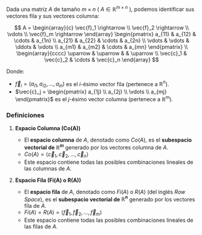 Dada una matriz $A$ de tamaño $m \times n$ ( $A \in \mathbb{R}^{m \times n}$ ), podemos identificar sus vectores fila y sus vectores columna:

$$
A =
\begin{array}{c}
\vec{f}_1 \rightarrow \\
\vec{f}_2 \rightarrow \\
\vdots \\
\vec{f}_m \rightarrow
\end{array}
\begin{pmatrix}
a_{11} & a_{12} & \cdots & a_{1n} \\
a_{21} & a_{22} & \cdots & a_{2n} \\
\vdots & \vdots & \ddots & \vdots \\
a_{m1} & a_{m2} & \cdots & a_{mn}
\end{pmatrix}
\\
\begin{array}{cccc}
\uparrow & \uparrow & & \uparrow \\
\vec{c}_1 & \vec{c}_2 & \cdots & \vec{c}_n
\end{array}
$$

Donde:
*   $\vec{f}_i = (a_{i1}, a_{i2}, \dots, a_{in})$ es el $i$-ésimo vector fila (pertenece a $\mathbb{R}^n$).
*   $\vec{c}_j = \begin{pmatrix} a_{1j} \\ a_{2j} \\ \vdots \\ a_{mj} \end{pmatrix}$ es el $j$-ésimo vector columna (pertenece a $\mathbb{R}^m$).

### Definiciones

1.  **Espacio Columna (Co(A))**
    *   El **espacio columna** de $A$, denotado como $Co(A)$, es el **subespacio vectorial de $\mathbb{R}^m$** generado por los vectores columna de $A$.
    *   $Co(A) = \langle \vec{c}_1, \vec{c}_2, \dots, \vec{c}_n \rangle$
    *   Este espacio contiene todas las posibles combinaciones lineales de las columnas de $A$.

2.  **Espacio Fila (Fi(A) o R(A))**
    *   El **espacio fila** de $A$, denotado como $Fi(A)$ o $R(A)$ (del inglés *Row Space*), es el **subespacio vectorial de $\mathbb{R}^n$** generado por los vectores fila de $A$.
    *   $Fi(A) = R(A) = \langle \vec{f}_1, \vec{f}_2, \dots, \vec{f}_m \rangle$
    *   Este espacio contiene todas las posibles combinaciones lineales de las filas de $A$.